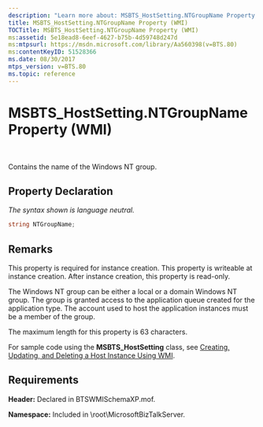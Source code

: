 ```yaml
---
description: "Learn more about: MSBTS_HostSetting.NTGroupName Property (WMI)"
title: MSBTS_HostSetting.NTGroupName Property (WMI)
TOCTitle: MSBTS_HostSetting.NTGroupName Property (WMI)
ms:assetid: 5e18ead8-6eef-4627-b75b-4d59748d247d
ms:mtpsurl: https://msdn.microsoft.com/library/Aa560398(v=BTS.80)
ms:contentKeyID: 51528366
ms.date: 08/30/2017
mtps_version: v=BTS.80
ms.topic: reference
---
```


# MSBTS\_HostSetting.NTGroupName Property (WMI)

 

Contains the name of the Windows NT group.

## Property Declaration

*The syntax shown is language neutral.*

```C#
string NTGroupName;  
```

## Remarks

This property is required for instance creation. This property is writeable at instance creation. After instance creation, this property is read-only.

The Windows NT group can be either a local or a domain Windows NT group. The group is granted access to the application queue created for the application type. The account used to host the application instances must be a member of the group.

The maximum length for this property is 63 characters.

For sample code using the **MSBTS\_HostSetting** class, see [Creating, Updating, and Deleting a Host Instance Using WMI](creating-updating-and-deleting-a-host-instance-using-wmi.md).

## Requirements

**Header:** Declared in BTSWMISchemaXP.mof.

**Namespace:** Included in \\root\\MicrosoftBizTalkServer.

